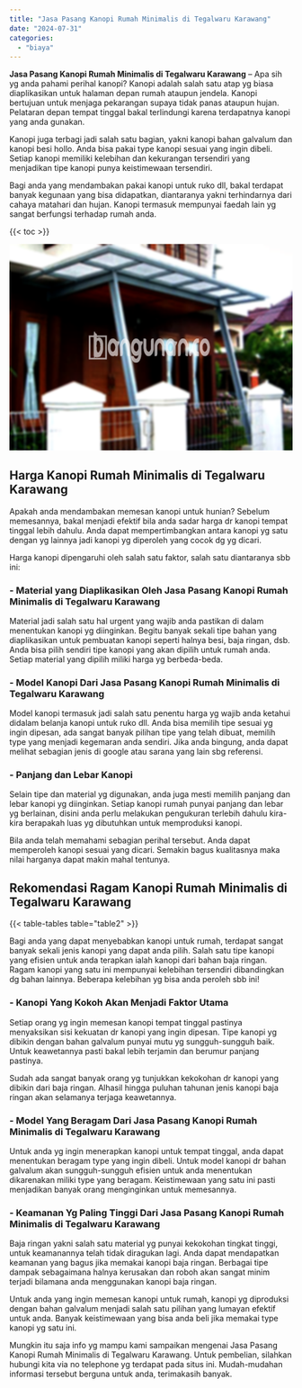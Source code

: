 ```yaml
---
title: "Jasa Pasang Kanopi Rumah Minimalis di Tegalwaru Karawang"
date: "2024-07-31"
categories: 
  - "biaya"
---
```


**Jasa Pasang Kanopi Rumah Minimalis di Tegalwaru Karawang** – Apa sih yg anda pahami perihal kanopi? Kanopi adalah salah satu atap yg biasa diaplikasikan untuk halaman depan rumah ataupun jendela. Kanopi bertujuan untuk menjaga pekarangan supaya tidak panas ataupun hujan. Pelataran depan tempat tinggal bakal terlindungi karena terdapatnya kanopi yang anda gunakan.

Kanopi juga terbagi jadi salah satu bagian, yakni kanopi bahan galvalum dan kanopi besi hollo. Anda bisa pakai type kanopi sesuai yang ingin dibeli. Setiap kanopi memiliki kelebihan dan kekurangan tersendiri yang menjadikan tipe kanopi punya keistimewaan tersendiri.

Bagi anda yang mendambakan pakai kanopi untuk ruko dll, bakal terdapat banyak kegunaan yang bisa didapatkan, diantaranya yakni terhindarnya dari cahaya matahari dan hujan. Kanopi termasuk mempunyai faedah lain yg sangat berfungsi terhadap rumah anda.

{{< toc >}}

![Jasa Pasang Kanopi Rumah Minimalis di Tegalwaru Karawang](/images/harga-kanopi-minimalis-43.png)

## Harga Kanopi Rumah Minimalis di Tegalwaru Karawang

Apakah anda mendambakan memesan kanopi untuk hunian? Sebelum memesannya, bakal menjadi efektif bila anda sadar harga dr kanopi tempat tinggal lebih dahulu. Anda dapat mempertimbangkan antara kanopi yg satu dengan yg lainnya jadi kanopi yg diperoleh yang cocok dg yg dicari.

Harga kanopi dipengaruhi oleh salah satu faktor, salah satu diantaranya sbb ini:

### \- Material yang Diaplikasikan Oleh Jasa Pasang Kanopi Rumah Minimalis di Tegalwaru Karawang

Material jadi salah satu hal urgent yang wajib anda pastikan di dalam menentukan kanopi yg diinginkan. Begitu banyak sekali tipe bahan yang diaplikasikan untuk pembuatan kanopi seperti halnya besi, baja ringan, dsb. Anda bisa pilih sendiri tipe kanopi yang akan dipilih untuk rumah anda. Setiap material yang dipilih miliki harga yg berbeda-beda.

### \- Model Kanopi Dari Jasa Pasang Kanopi Rumah Minimalis di Tegalwaru Karawang

Model kanopi termasuk jadi salah satu penentu harga yg wajib anda ketahui didalam belanja kanopi untuk ruko dll. Anda bisa memilih tipe sesuai yg ingin dipesan, ada sangat banyak pilihan tipe yang telah dibuat, memilih type yang menjadi kegemaran anda sendiri. Jika anda bingung, anda dapat melihat sebagian jenis di google atau sarana yang lain sbg referensi.

### \- Panjang dan Lebar Kanopi

Selain tipe dan material yg digunakan, anda juga mesti memilih panjang dan lebar kanopi yg diinginkan. Setiap kanopi rumah punyai panjang dan lebar yg berlainan, disini anda perlu melakukan pengukuran terlebih dahulu kira-kira berapakah luas yg dibutuhkan untuk memproduksi kanopi.

Bila anda telah memahami sebagian perihal tersebut. Anda dapat memperoleh kanopi sesuai yang dicari. Semakin bagus kualitasnya maka nilai harganya dapat makin mahal tentunya.

## Rekomendasi Ragam Kanopi Rumah Minimalis di Tegalwaru Karawang

{{< table-tables table="table2" >}}

Bagi anda yang dapat menyebabkan kanopi untuk rumah, terdapat sangat banyak sekali jenis kanopi yang dapat anda pilih. Salah satu tipe kanopi yang efisien untuk anda terapkan ialah kanopi dari bahan baja ringan. Ragam kanopi yang satu ini mempunyai kelebihan tersendiri dibandingkan dg bahan lainnya. Beberapa kelebihan yg bisa anda peroleh sbb ini!

### \- Kanopi Yang Kokoh Akan Menjadi Faktor Utama

Setiap orang yg ingin memesan kanopi tempat tinggal pastinya menyaksikan sisi kekuatan dr kanopi yang ingin dipesan. Tipe kanopi yg dibikin dengan bahan galvalum punyai mutu yg sungguh-sungguh baik. Untuk keawetannya pasti bakal lebih terjamin dan berumur panjang pastinya.

Sudah ada sangat banyak orang yg tunjukkan kekokohan dr kanopi yang dibikin dari baja ringan. Alhasil hingga puluhan tahunan jenis kanopi baja ringan akan selamanya terjaga keawetannya.

### \- Model Yang Beragam Dari Jasa Pasang Kanopi Rumah Minimalis di Tegalwaru Karawang

Untuk anda yg ingin menerapkan kanopi untuk tempat tinggal, anda dapat menentukan beragam type yang ingin dibeli. Untuk model kanopi dr bahan galvalum akan sungguh-sungguh efisien untuk anda menentukan dikarenakan miliki type yang beragam. Keistimewaan yang satu ini pasti menjadikan banyak orang menginginkan untuk memesannya.

### \- Keamanan Yg Paling Tinggi Dari Jasa Pasang Kanopi Rumah Minimalis di Tegalwaru Karawang

Baja ringan yakni salah satu material yg punyai kekokohan tingkat tinggi, untuk keamanannya telah tidak diragukan lagi. Anda dapat mendapatkan keamanan yang bagus jika memakai kanopi baja ringan. Berbagai tipe dampak sebagaimana halnya kerusakan dan roboh akan sangat minim terjadi bilamana anda menggunakan kanopi baja ringan.

Untuk anda yang ingin memesan kanopi untuk rumah, kanopi yg diproduksi dengan bahan galvalum menjadi salah satu pilihan yang lumayan efektif untuk anda. Banyak keistimewaan yang bisa anda beli jika memakai type kanopi yg satu ini.

Mungkin itu saja info yg mampu kami sampaikan mengenai Jasa Pasang Kanopi Rumah Minimalis di Tegalwaru Karawang. Untuk pembelian, silahkan hubungi kita via no telephone yg terdapat pada situs ini. Mudah-mudahan informasi tersebut berguna untuk anda, terimakasih banyak.
